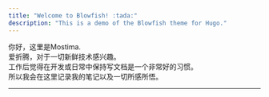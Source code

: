 ```yaml
---
title: "Welcome to Blowfish! :tada:"
description: "This is a demo of the Blowfish theme for Hugo."
---
```


你好，这里是Mostima.<br>
爱折腾，对于一切新鲜技术感兴趣。<br>
工作后觉得在开发或日常中保持写文档是一个非常好的习惯。<br>
所以我会在这里记录我的笔记以及一切所感所悟。<br>

---

